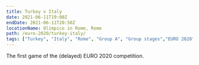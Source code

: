 ```yaml
---
title: Turkey v Italy
date: 2021-06-11T19:00Z
endDate: 2021-06-11T20:50Z
locationName: Olimpico in Rome, Rome
path: /euro-2020/turkey-italy/
tags: ["Turkey", "Italy", "Rome", "Group A", "Group stages","EURO 2020"]
---
```


The first game of the (delayed) EURO 2020 competition.
